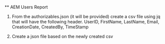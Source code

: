 ** AEM Users Report

1. From the authorizables.json (it will be provided) create a csv file using jq that will have the following header.
UserID, FirstName, LastName, Email, CreationDate, CreatedBy, TimeStamp

2. Create a json file based on the newly created csv

